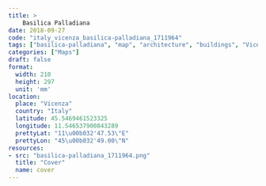 ```yaml
---
title: > 
    Basilica Palladiana
date: 2018-09-27
code: "italy_vicenza_basilica-palladiana_1711964"
tags: ["basilica-palladiana", "map", "architecture", "buildings", "Vicenza", "Italy"]
categories: ["Maps"]
draft: false
format:
  width: 210
  height: 297
  unit: 'mm'
location:
  place: "Vicenza"
  country: "Italy"
  latitude: 45.5469461523325
  longitude: 11.546537900843289
  prettyLat: "11\u00b032'47.53\"E"
  prettyLon: "45\u00b032'49.00\"N"
resources:
- src: "basilica-palladiana_1711964.png"
  title: "Cover"
  name: cover
---
```

